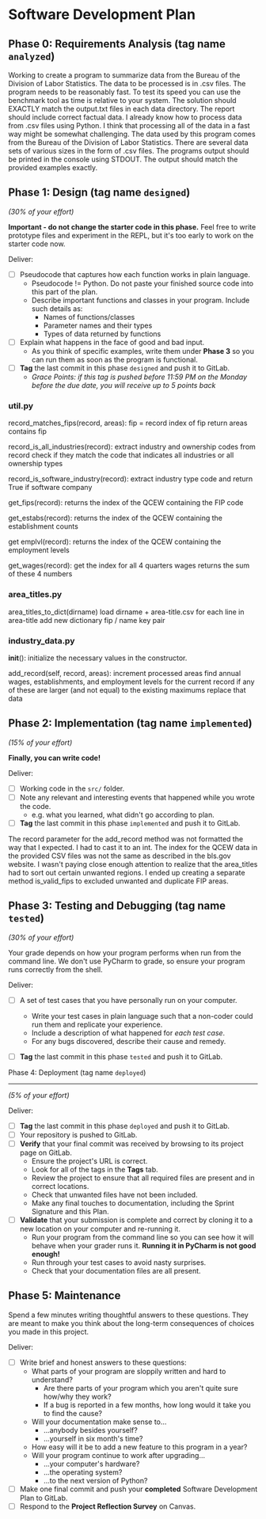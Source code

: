 # Software Development Plan

Phase 0: Requirements Analysis (tag name `analyzed`)
----------------------------------------------------

Working to create a program to summarize data from the Bureau of the Division of Labor Statistics. The data to be processed is in .csv files.
The program needs to be reasonably fast. To test its speed you can use the benchmark tool as time is relative to your system.
The solution should EXACTLY match the output.txt files in each data directory. The report should include correct factual data.
I already know how to process data from .csv files using Python.
I think that processing all of the data in a fast way might be somewhat challenging.
The data used by this program comes from the Bureau of the Division of Labor Statistics. There are several data sets of various sizes in the
form of .csv files.
The programs output should be printed in the console using STDOUT. The output should match the provided examples exactly.


Phase 1: Design (tag name `designed`)
-------------------------------------
*(30% of your effort)*

**Important - do not change the starter code in this phase.**  Feel free to write prototype files and experiment in the REPL, but it's too early to work on the starter code now.

Deliver:

*   [ ] Pseudocode that captures how each function works in plain language.
    *   Pseudocode != Python.  Do not paste your finished source code into this part of the plan.
    *   Describe important functions and classes in your program.  Include such details as:
        *   Names of functions/classes
        *   Parameter names and their types
        *   Types of data returned by functions
*   [ ] Explain what happens in the face of good and bad input.
    *   As you think of specific examples, write them under **Phase 3** so you can run them as soon as the program is functional.
*   [ ] **Tag** the last commit in this phase `designed` and push it to GitLab.
    *   *Grace Points: if this tag is pushed before 11:59 PM on the Monday before the due date, you will receive up to 5 points back*

### util.py

record_matches_fips(record, areas):
    fip = record index of fip
    return areas contains fip

record_is_all_industries(record):
    extract industry and ownership codes from record
    check if they match the code that indicates all industries or all ownership types

record_is_software_industry(record):
    extract industry type code and return True if software company

get_fips(record):
    returns the index of the QCEW containing the FIP code

get_estabs(record):
    returns the index of the QCEW containing the establishment counts

get emplvl(record):
    returns the index of the QCEW containing the employment levels

get_wages(record):
    get the index for all 4 quarters wages
    returns the sum of these 4 numbers
    
### area_titles.py

area_titles_to_dict(dirname)
    load dirname + area-title.csv
    for each line in area-title add new dictionary fip / name key pair

### industry_data.py

__init__():
    initialize the necessary values in the constructor.

add_record(self, record, areas):
    increment processed areas
    find annual wages, establishments, and employment levels for the current record
    if any of these are larger (and not equal) to the existing maximums replace that data


Phase 2: Implementation (tag name `implemented`)
------------------------------------------------
*(15% of your effort)*

**Finally, you can write code!**

Deliver:

*   [ ] Working code in the `src/` folder.
*   [ ] Note any relevant and interesting events that happened while you wrote the code.
    *   e.g. what you learned, what didn't go according to plan.
*   [ ] **Tag** the last commit in this phase `implemented` and push it to GitLab.

The record parameter for the add_record method was not formatted the way that I expected. I had to cast it to an int.
The index for the QCEW data in the provided CSV files was not the same as described in the bls.gov website.
I wasn't paying close enough attention to realize that the area_titles had to sort out certain unwanted regions.
I ended up creating a separate method is_valid_fips to excluded unwanted and duplicate FIP areas.

Phase 3: Testing and Debugging (tag name `tested`)
--------------------------------------------------
*(30% of your effort)*

Your grade depends on how your program performs when run from the command line.  We don't use PyCharm to grade, so ensure your program runs correctly from the shell.

Deliver:

*   [ ] A set of test cases that you have personally run on your computer.
    *   Write your test cases in plain language such that a non-coder could run them and replicate your experience.
    *   Include a description of what happened for *each test case*.
    *   For any bugs discovered, describe their cause and remedy.
*   [ ] **Tag** the last commit in this phase `tested` and push it to GitLab.


Phase 4: Deployment (tag name `deployed`)

-----------------------------------------
*(5% of your effort)*

Deliver:

*   [ ] **Tag** the last commit in this phase `deployed` and push it to GitLab.
*   [ ] Your repository is pushed to GitLab.
*   [ ] **Verify** that your final commit was received by browsing to its project page on GitLab.
    *   Ensure the project's URL is correct.
    *   Look for all of the tags in the **Tags** tab.
    *   Review the project to ensure that all required files are present and in correct locations.
    *   Check that unwanted files have not been included.
    *   Make any final touches to documentation, including the Sprint Signature and this Plan.
*   [ ] **Validate** that your submission is complete and correct by cloning it to a new location on your computer and re-running it.
	*	Run your program from the command line so you can see how it will behave when your grader runs it.  **Running it in PyCharm is not good enough!**
    *   Run through your test cases to avoid nasty surprises.
    *   Check that your documentation files are all present.


Phase 5: Maintenance
--------------------

Spend a few minutes writing thoughtful answers to these questions.  They are meant to make you think about the long-term consequences of choices you made in this project.

Deliver:

*   [ ] Write brief and honest answers to these questions:
    *   What parts of your program are sloppily written and hard to understand?
        *   Are there parts of your program which you aren't quite sure how/why they work?
        *   If a bug is reported in a few months, how long would it take you to find the cause?
    *   Will your documentation make sense to...
        *   ...anybody besides yourself?
        *   ...yourself in six month's time?
    *   How easy will it be to add a new feature to this program in a year?
    *   Will your program continue to work after upgrading...
        *   ...your computer's hardware?
        *   ...the operating system?
        *   ...to the next version of Python?
*   [ ] Make one final commit and push your **completed** Software Development Plan to GitLab.
*   [ ] Respond to the **Project Reflection Survey** on Canvas.
